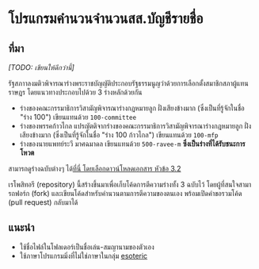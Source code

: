 # โปรแกรมคำนวนจำนวนสส.บัญชีรายชื่อ

## ที่มา

*[TODO: เขียนให้ดีกว่านี้]*

รัฐสภาาลงมติวพิจารณาร่างพระราชบัญญัติประกอบรัฐธรรมนูญว่าด้วยการเลือกตั้งสมาชิกสภาผู้แทนราษฎร โดยแนวทางประกอบไปด้วย 3 ร่างหลักด้วยกัน

- ร่างของคณะกรรมาธิการวิสามัญพิจารณาร่างกฎหมายลูก ฝั่งเสียงข้างมาก (ซึ่งเป็นที่รู้จักในชื่อ "ร่าง 100") เขียนแทนด้วย `100-committee`
- ร่างของพรรคก้าวไกล แปรญัตติจากร่างของคณะกรรมาธิการวิสามัญพิจารณาร่างกฎหมายลูก ฝั่งเสียงข้างมาก (ซึ่งเป็นที่รู้จักในชื่อ "ร่าง 100 ก้าวไกล") เขียนแทนด้วย `100-mfp`
- ร่างของนายแพทย์ระวี มาศฉมาดล เขียนแทนด้วย `500-ravee-m` **ซึ่งเป็นร่างที่ได้รับชนะการโหวต**

สามารถดูร่างฉบับต่างๆ ได้[ที่นี่ โดยเลือกดาวน์โหลดเอกสาร หัวข้อ 3.2](https://pis.parliament.go.th/PARWeb/doc/meeting-agenda/MeetingAgendaDetailForQRCode?meetingId=Tfh53dOEhRfoqioUzj0)

เรโพสิทอรี (repository) นี้สร้างขึ้นมาเพื่อเก็บโค้ดการตีความร่างทั้ง 3 ฉบับไว้ โดยผู้ที่สนใจสามารถฟอร์ก (fork) และเขียนโค้ดสำหรับคำนวนตามการตีความของตนเอง พร้อมเปิดคำขอรวมโค้ด (pull request) กลับมาได้

## แนะนำ

- ใช้ชื่อไฟล์ในโฟลเดอร์เป็นชื่อเล่น-สมญานามของตัวเอง
- ใช้ภาษาโปรแกรมมิ่งที่ไม่ใช่ภาษาในกลุ่ม [esoteric](https://en.wikipedia.org/wiki/Esoteric_programming_language)